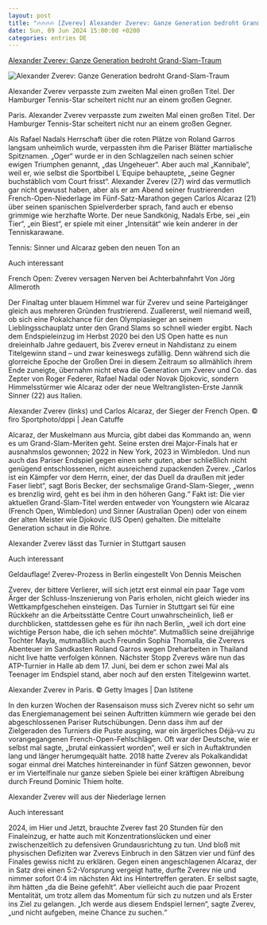```yaml
---
layout: post
title: "🔥🔥🔥🔥 [Zverev] Alexander Zverev: Ganze Generation bedroht Grand-Slam-Traum"
date: Sun, 09 Jun 2024 15:00:00 +0200
categories: entries DE
---
```

[Alexander Zverev: Ganze Generation bedroht Grand-Slam-Traum](https://www.waz.de/sport/article242543242/Alexander-Zverev-Ganze-Generation-bedroht-Grand-Slam-Traum.html)

![Alexander Zverev: Ganze Generation bedroht Grand-Slam-Traum](https://img.sparknews.funkemedien.de/242543240/242543240_1718019763_v16_9_1600.jpeg)

Alexander Zverev verpasste zum zweiten Mal einen großen Titel. Der Hamburger Tennis-Star scheitert nicht nur an einem großen Gegner.

Paris. Alexander Zverev verpasste zum zweiten Mal einen großen Titel. Der Hamburger Tennis-Star scheitert nicht nur an einem großen Gegner.

Als Rafael Nadals Herrschaft über die roten Plätze von Roland Garros langsam unheimlich wurde, verpassten ihm die Pariser Blätter martialische Spitznamen. „Oger“ wurde er in den Schlagzeilen nach seinen schier ewigen Triumphen genannt, „das Ungeheuer“. Aber auch mal „Kannibale“, weil er, wie selbst die Sportbibel L´Equipe behauptete, „seine Gegner buchstäblich vom Court frisst“. Alexander Zverev (27) wird das vermutlich gar nicht gewusst haben, aber als er am Abend seiner frustrierenden French-Open-Niederlage im Fünf-Satz-Marathon gegen Carlos Alcaraz (21) über seinen spanischen Spielverderber sprach, fand auch er ebenso grimmige wie herzhafte Worte. Der neue Sandkönig, Nadals Erbe, sei „ein Tier“, „ein Biest“, er spiele mit einer „Intensität“ wie kein anderer in der Tenniskarawane.

Tennis: Sinner und Alcaraz geben den neuen Ton an

Auch interessant

French Open: Zverev versagen Nerven bei Achterbahnfahrt Von Jörg Allmeroth

Der Finaltag unter blauem Himmel war für Zverev und seine Parteigänger gleich aus mehreren Gründen frustrierend. Zuallererst, weil niemand weiß, ob sich eine Pokalchance für den Olympiasieger an seinem Lieblingsschauplatz unter den Grand Slams so schnell wieder ergibt. Nach dem Endspieleinzug im Herbst 2020 bei den US Open hatte es nun dreieinhalb Jahre gedauert, bis Zverev erneut in Nahdistanz zu einem Titelgewinn stand – und zwar keineswegs zufällig. Denn während sich die glorreiche Epoche der Großen Drei in diesem Zeitraum so allmählich ihrem Ende zuneigte, übernahm nicht etwa die Generation um Zverev und Co. das Zepter von Roger Federer, Rafael Nadal oder Novak Djokovic, sondern Himmelsstürmer wie Alcaraz oder der neue Weltranglisten-Erste Jannik Sinner (22) aus Italien.

Alexander Zverev (links) und Carlos Alcaraz, der Sieger der French Open. © firo Sportphoto/dppi | Jean Catuffe

Alcaraz, der Muskelmann aus Murcia, gibt dabei das Kommando an, wenn es um Grand-Slam-Meriten geht. Seine ersten drei Major-Finals hat er ausnahmslos gewonnen; 2022 in New York, 2023 in Wimbledon. Und nun auch das Pariser Endspiel gegen einen sehr guten, aber schließlich nicht genügend entschlossenen, nicht ausreichend zupackenden Zverev. „Carlos ist ein Kämpfer vor dem Herrn, einer, der das Duell da draußen mit jeder Faser liebt“, sagt Boris Becker, der sechsmalige Grand-Slam-Sieger, „wenn es brenzlig wird, geht es bei ihm in den höheren Gang.“ Fakt ist: Die vier aktuellen Grand-Slam-Titel werden entweder von Youngstern wie Alcaraz (French Open, Wimbledon) und Sinner (Australian Open) oder von einem der alten Meister wie Djokovic (US Open) gehalten. Die mittelalte Generation schaut in die Röhre.

Alexander Zverev lässt das Turnier in Stuttgart sausen

Auch interessant

Geldauflage! Zverev-Prozess in Berlin eingestellt Von Dennis Meischen

Zverev, der bittere Verlierer, will sich jetzt erst einmal ein paar Tage vom Ärger der Schluss-Inszenierung von Paris erholen, nicht gleich wieder ins Wettkampfgeschehen einsteigen. Das Turnier in Stuttgart sei für eine Rückkehr an die Arbeitsstätte Centre Court unwahrscheinlich, ließ er durchblicken, stattdessen gehe es für ihn nach Berlin, „weil ich dort eine wichtige Person habe, die ich sehen möchte“. Mutmaßlich seine dreijährige Tochter Mayla, mutmaßlich auch Freundin Sophia Thomalla, die Zverevs Abenteuer im Sandkasten Roland Garros wegen Dreharbeiten in Thailand nicht live hatte verfolgen können. Nächster Stopp Zverevs wäre nun das ATP-Turnier in Halle ab dem 17. Juni, bei dem er schon zwei Mal als Teenager im Endspiel stand, aber noch auf den ersten Titelgewinn wartet.

Alexander Zverev in Paris. © Getty Images | Dan Istitene

In den kurzen Wochen der Rasensaison muss sich Zverev nicht so sehr um das Energiemanagement bei seinen Auftritten kümmern wie gerade bei den abgeschlossenen Pariser Rutschübungen. Denn dass ihm auf der Zielgeraden des Turniers die Puste ausging, war ein ärgerliches Déjà-vu zu vorangegangenen French-Open-Fehlschlägen. Oft war der Deutsche, wie er selbst mal sagte, „brutal einkassiert worden“, weil er sich in Auftaktrunden lang und länger herumgequält hatte. 2018 hatte Zverev als Pokalkandidat sogar einmal drei Matches hintereinander in fünf Sätzen gewonnen, bevor er im Viertelfinale nur ganze sieben Spiele bei einer kräftigen Abreibung durch Freund Dominic Thiem holte.

Alexander Zverev will aus der Niederlage lernen

Auch interessant

2024, im Hier und Jetzt, brauchte Zverev fast 20 Stunden für den Finaleinzug, er hatte auch mit Konzentrationslücken und einer zwischenzeitlich zu defensiven Grundausrichtung zu tun. Und bloß mit physischen Defiziten war Zverevs Einbruch in den Sätzen vier und fünf des Finales gewiss nicht zu erklären. Gegen einen angeschlagenen Alcaraz, der in Satz drei einen 5:2-Vorsprung vergeigt hatte, durfte Zverev nie und nimmer sofort 0:4 im nächsten Akt ins Hintertreffen geraten. Er selbst sagte, ihm hätten „da die Beine gefehlt“. Aber vielleicht auch die paar Prozent Mentalität, um trotz allem das Momentum für sich zu nutzen und als Erster ins Ziel zu gelangen. „Ich werde aus diesem Endspiel lernen“, sagte Zverev, „und nicht aufgeben, meine Chance zu suchen.“

